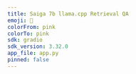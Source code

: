 ```yaml
---
title: Saiga 7b llama.cpp Retrieval QA
emoji: 🚀
colorFrom: pink
colorTo: pink
sdk: gradio
sdk_version: 3.32.0
app_file: app.py
pinned: false
---
```

